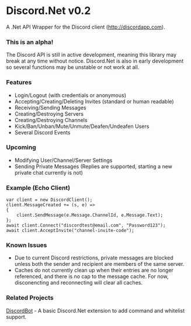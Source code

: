 # Discord.Net v0.2
A .Net API Wrapper for the Discord client (http://discordapp.com).

### This is an alpha!
The Discord API is still in active development, meaning this library may break at any time without notice.
Discord.Net is also in early development so several functions may be unstable or not work at all.

### Features
- Login/Logout (with credentials or anonymous)
- Accepting/Creating/Deleting Invites (standard or human readable)
- Receiving/Sending Messages
- Creating/Destroying Servers
- Creating/Destroying Channels
- Kick/Ban/Unban/Mute/Unmute/Deafen/Undeafen Users
- Several Discord Events

### Upcoming
- Modifying User/Channel/Server Settings
- Sending Private Messages (Replies are supported, starting a new private chat currently is not)

### Example (Echo Client)
```
var client = new DiscordClient();
client.MessageCreated += (s, e) =>
{
	client.SendMessage(e.Message.ChannelId, e.Message.Text);
};
await client.Connect("discordtest@email.com", "Password123");
await client.AcceptInvite("channel-invite-code");
```

### Known Issues
- Due to current Discord restrictions, private messages are blocked unless both the sender and recipient are members of the same server.
- Caches do not currently clean up when their entries are no longer referenced, and there is no cap to the message cache. For now, disconencting and reconnecting will clear all caches.
 
### Related Projects
[DiscordBot](https://github.com/RogueException/DiscordBot) - A basic Discord.Net extension to add command and whitelist support.
